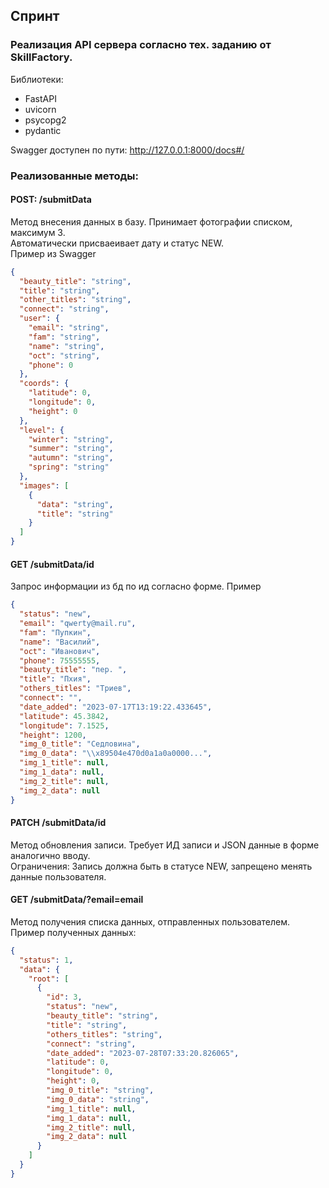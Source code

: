 ## Спринт

### Реализация API сервера согласно тех. заданию от SkillFactory.

Библиотеки:
- FastAPI
- uvicorn
- psycopg2
- pydantic

Swagger доступен по пути: http://127.0.0.1:8000/docs#/

### Реализованные методы:
 
#### POST: /submitData
Метод внесения данных в базу. Принимает фотографии списком, максимум 3.<br>
Автоматически присваеивает дату и статус NEW.<br>
Пример из Swagger
```json
{
  "beauty_title": "string",
  "title": "string",
  "other_titles": "string",
  "connect": "string",
  "user": {
    "email": "string",
    "fam": "string",
    "name": "string",
    "oct": "string",
    "phone": 0
  },
  "coords": {
    "latitude": 0,
    "longitude": 0,
    "height": 0
  },
  "level": {
    "winter": "string",
    "summer": "string",
    "autumn": "string",
    "spring": "string"
  },
  "images": [
    {
      "data": "string",
      "title": "string"
    }
  ]
}
```

#### GET /submitData/id
Запрос информации из бд по ид согласно форме. Пример
```json
{
  "status": "new",
  "email": "qwerty@mail.ru",
  "fam": "Пупкин",
  "name": "Василий",
  "oct": "Иванович",
  "phone": 75555555,
  "beauty_title": "пер. ",
  "title": "Пхия",
  "others_titles": "Триев",
  "connect": "",
  "date_added": "2023-07-17T13:19:22.433645",
  "latitude": 45.3842,
  "longitude": 7.1525,
  "height": 1200,
  "img_0_title": "Седловина",
  "img_0_data": "\\x89504e470d0a1a0a0000...", 
  "img_1_title": null,
  "img_1_data": null,
  "img_2_title": null,
  "img_2_data": null
}
```

#### PATCH /submitData/id
Метод обновления записи. Требует ИД записи и JSON данные в форме аналогично вводу.<br>
Ограничения: Запись должна быть в статусе NEW, запрещено менять данные пользователя.

#### GET /submitData/?email=email
Метод получения списка данных, отправленных пользователем. 
Пример полученных данных:
```json
{
  "status": 1,
  "data": {
    "root": [
      {
        "id": 3,
        "status": "new",
        "beauty_title": "string",
        "title": "string",
        "others_titles": "string",
        "connect": "string",
        "date_added": "2023-07-28T07:33:20.826065",
        "latitude": 0,
        "longitude": 0,
        "height": 0,
        "img_0_title": "string",
        "img_0_data": "string",
        "img_1_title": null,
        "img_1_data": null,
        "img_2_title": null,
        "img_2_data": null
      }
    ]
  }
}
```

